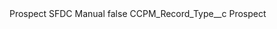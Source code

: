 <?xml version="1.0" encoding="UTF-8"?>
<CustomMetadata xmlns="http://soap.sforce.com/2006/04/metadata" xmlns:xsi="http://www.w3.org/2001/XMLSchema-instance" xmlns:xsd="http://www.w3.org/2001/XMLSchema">
    <label>Prospect SFDC Manual</label>
    <protected>false</protected>
    <values>
        <field>CCPM_Record_Type__c</field>
        <value xsi:type="xsd:string">Prospect</value>
    </values>
</CustomMetadata>
